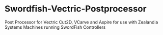 # Swordfish-Vectric-Postprocessor
Post Processor for Vectric Cut2D, VCarve and Aspire for use with Zealandia Systems Machines running SwordFish Controllers
